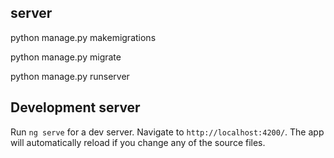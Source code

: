 ## server

python manage.py makemigrations

python manage.py migrate

python manage.py runserver


## Development server

Run `ng serve` for a dev server. Navigate to `http://localhost:4200/`. The app will automatically reload if you change any of the source files.


